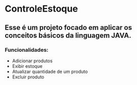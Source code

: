 # ControleEstoque

## Esse é um projeto focado em aplicar os conceitos básicos da linguagem JAVA.

### Funcionalidades:

<ul>
  <li>Adicionar produtos</li>
  <li>Exibir estoque</li>
  <li>Atualizar quantidade de um produto</li>
  <li>Excluir produto</li>
</ul>
